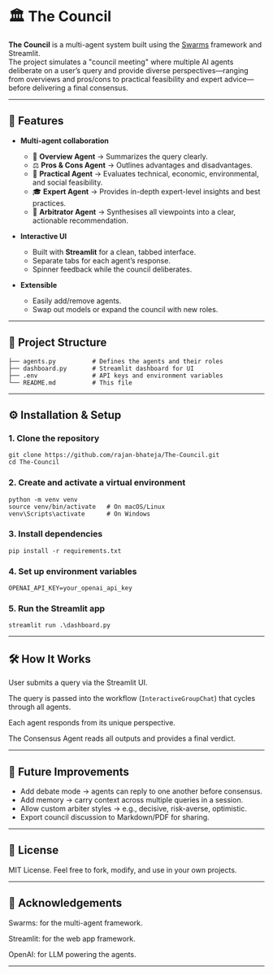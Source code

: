 # 🏛️ The Council

**The Council** is a multi-agent system built using the [Swarms](https://github.com/kyegomez/swarms) framework and Streamlit.  
The project simulates a "council meeting" where multiple AI agents deliberate on a user’s query and provide diverse perspectives—ranging from overviews and pros/cons to practical feasibility and expert advice—before delivering a final consensus.

---

## 🚀 Features

- **Multi-agent collaboration**
  - 📝 **Overview Agent** → Summarizes the query clearly.  
  - ⚖️ **Pros & Cons Agent** → Outlines advantages and disadvantages.  
  - 🔧 **Practical Agent** → Evaluates technical, economic, environmental, and social feasibility.  
  - 🎓 **Expert Agent** → Provides in-depth expert-level insights and best practices.  
  - 🏁 **Arbitrator Agent** → Synthesises all viewpoints into a clear, actionable recommendation.  

- **Interactive UI**
  - Built with **Streamlit** for a clean, tabbed interface.  
  - Separate tabs for each agent’s response.  
  - Spinner feedback while the council deliberates.  

- **Extensible**
  - Easily add/remove agents.  
  - Swap out models or expand the council with new roles.  

---

## 📂 Project Structure
```
├── agents.py          # Defines the agents and their roles
├── dashboard.py       # Streamlit dashboard for UI
├── .env               # API keys and environment variables
└── README.md          # This file
```

---

## ⚙️ Installation & Setup
### 1. Clone the repository
```
git clone https://github.com/rajan-bhateja/The-Council.git
cd The-Council
```
### 2. Create and activate a virtual environment
```
python -m venv venv
source venv/bin/activate   # On macOS/Linux
venv\Scripts\activate      # On Windows
```
### 3. Install dependencies
```
pip install -r requirements.txt
```
### 4. Set up environment variables
```
OPENAI_API_KEY=your_openai_api_key
```
### 5. Run the Streamlit app
```
streamlit run .\dashboard.py
```

---

## 🛠️ How It Works

User submits a query via the Streamlit UI.

The query is passed into the workflow (`InteractiveGroupChat`) that cycles through all agents.

Each agent responds from its unique perspective.

The Consensus Agent reads all outputs and provides a final verdict.

---

## 🌟 Future Improvements

* Add debate mode → agents can reply to one another before consensus.
* Add memory → carry context across multiple queries in a session.
* Allow custom arbiter styles → e.g., decisive, risk-averse, optimistic.
* Export council discussion to Markdown/PDF for sharing.

---

## 📜 License

MIT License. Feel free to fork, modify, and use in your own projects.

---

## 🙌 Acknowledgements

Swarms:
  for the multi-agent framework.

Streamlit:
  for the web app framework.

OpenAI:
  for LLM powering the agents.

---
